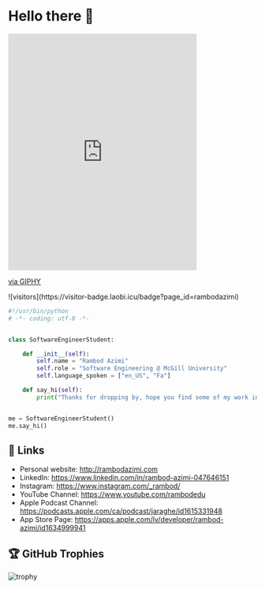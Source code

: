 # Hello there 👋
<iframe src="https://giphy.com/embed/M9gbBd9nbDrOTu1Mqx" width="382" height="480" frameBorder="0" class="giphy-embed" allowFullScreen></iframe><p><a href="https://giphy.com/gifs/hacktiv8-coding-codingfromhome-fromhome-M9gbBd9nbDrOTu1Mqx">via GIPHY</a></p>
![visitors](https://visitor-badge.laobi.icu/badge?page_id=rambodazimi)


```python
#!/usr/bin/python
# -*- coding: utf-8 -*-


class SoftwareEngineerStudent:

    def __init__(self):
        self.name = "Rambod Azimi"
        self.role = "Software Engineering @ McGill University"
        self.language_spoken = ["en_US", "Fa"]

    def say_hi(self):
        print("Thanks for dropping by, hope you find some of my work interesting.")


me = SoftwareEngineerStudent()
me.say_hi()
```

## 📝 Links

- Personal website: http://rambodazimi.com
- LinkedIn: https://www.linkedin.com/in/rambod-azimi-047646151
- Instagram: https://www.instagram.com/_rambod/
- YouTube Channel: https://www.youtube.com/rambodedu
- Apple Podcast Channel: https://podcasts.apple.com/ca/podcast/jaraghe/id1615331948
- App Store Page: https://apps.apple.com/lv/developer/rambod-azimi/id1634999941


<!-- ## &#x1f4c8; GitHub Stats

<a href="https://github.com/rambodazimi">
  <img align="center" src="https://github-readme-stats.vercel.app/api/top-langs/?username=rambodazimi&hide=c%2B%2B,c,matlab,assembly&title_color=6aa6f8&text_color=8a919a&icon_color=6aa6f8&bg_color=22272e" alt="Rambod's GitHub Stats" />
</a>

<a href="https://github.com/Zhenye-Na/Zhenye-Na">
  <img align="center" src="https://github-readme-stats.vercel.app/api?username=rambodazimi&show_icons=true&line_height=27&count_private=true&title_color=6aa6f8&text_color=8a919a&icon_color=6aa6f8&bg_color=22272e" alt="Zhenye's GitHub Stats" />
</a> -->

## 🏆 GitHub Trophies

![trophy](https://github-profile-trophy.vercel.app/?username=rambodazimi&theme=nord&column=7)
